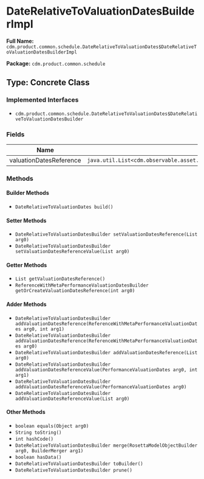 # DateRelativeToValuationDatesBuilderImpl

**Full Name:** `cdm.product.common.schedule.DateRelativeToValuationDates$DateRelativeToValuationDatesBuilderImpl`

**Package:** `cdm.product.common.schedule`

## Type: Concrete Class

### Implemented Interfaces

- `cdm.product.common.schedule.DateRelativeToValuationDates$DateRelativeToValuationDatesBuilder`

### Fields

| Name | Type | Description |
|------|------|-------------|
| valuationDatesReference | `java.util.List<cdm.observable.asset.metafields.ReferenceWithMetaPerformanceValuationDates$ReferenceWithMetaPerformanceValuationDatesBuilder>` |  |

### Methods

#### Builder Methods

- `DateRelativeToValuationDates build()`

#### Setter Methods

- `DateRelativeToValuationDatesBuilder setValuationDatesReference(List arg0)`
- `DateRelativeToValuationDatesBuilder setValuationDatesReferenceValue(List arg0)`

#### Getter Methods

- `List getValuationDatesReference()`
- `ReferenceWithMetaPerformanceValuationDatesBuilder getOrCreateValuationDatesReference(int arg0)`

#### Adder Methods

- `DateRelativeToValuationDatesBuilder addValuationDatesReference(ReferenceWithMetaPerformanceValuationDates arg0, int arg1)`
- `DateRelativeToValuationDatesBuilder addValuationDatesReference(ReferenceWithMetaPerformanceValuationDates arg0)`
- `DateRelativeToValuationDatesBuilder addValuationDatesReference(List arg0)`
- `DateRelativeToValuationDatesBuilder addValuationDatesReferenceValue(PerformanceValuationDates arg0, int arg1)`
- `DateRelativeToValuationDatesBuilder addValuationDatesReferenceValue(PerformanceValuationDates arg0)`
- `DateRelativeToValuationDatesBuilder addValuationDatesReferenceValue(List arg0)`

#### Other Methods

- `boolean equals(Object arg0)`
- `String toString()`
- `int hashCode()`
- `DateRelativeToValuationDatesBuilder merge(RosettaModelObjectBuilder arg0, BuilderMerger arg1)`
- `boolean hasData()`
- `DateRelativeToValuationDatesBuilder toBuilder()`
- `DateRelativeToValuationDatesBuilder prune()`

